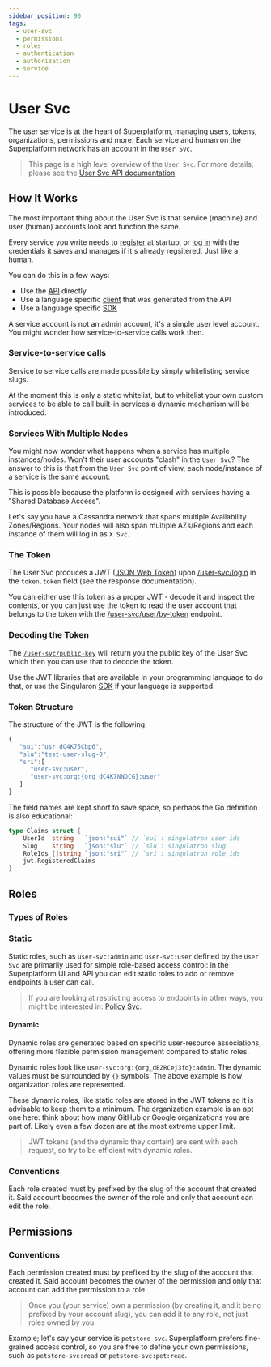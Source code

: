 ```yaml
---
sidebar_position: 90
tags:
  - user-svc
  - permissions
  - roles
  - authentication
  - authorization
  - service
---
```


# User Svc

The user service is at the heart of Superplatform, managing users, tokens, organizations, permissions and more. Each service and human on the Superplatform network has an account in the `User Svc`.

> This page is a high level overview of the `User Svc`. For more details, please see the [User Svc API documentation](/docs/superplatform/login).

## How It Works

The most important thing about the User Svc is that service (machine) and user (human) accounts look and function the same.

Every service you write needs to [register](/docs/superplatform/register) at startup, or [log in](/docs/superplatform/login) with the credentials it saves and manages if it's already regsitered. Just like a human.

You can do this in a few ways:

- Use the [API](/docs/superplatform/register) directly
- Use a language specific [client](https://github.com/singulatron/singulatron/tree/main/clients) that was generated from the API
- Use a language specific [SDK](https://github.com/singulatron/singulatron/tree/main/localtron/sdk)

A service account is not an admin account, it's a simple user level account. You might wonder how service-to-service calls work then.

### Service-to-service calls

Service to service calls are made possible by simply whitelisting service slugs.

At the moment this is only a static whitelist, but to whitelist your own custom services to be able to call built-in services a dynamic mechanism will be introduced.

### Services With Multiple Nodes

You might now wonder what happens when a service has multiple instances/nodes. Won't their user accounts "clash" in the `User Svc`? The answer to this is that from the `User Svc` point of view, each node/instance of a service is the same account.

This is possible because the platform is designed with services having a "Shared Database Access".

Let's say you have a Cassandra network that spans multiple Availability Zones/Regions. Your nodes will also span multiple AZs/Regions and each instance of them will log in as `X Svc`.

### The Token

The User Svc produces a JWT ([JSON Web Token](https://en.wikipedia.org/wiki/JSON_Web_Token)) upon [/user-svc/login](/docs/superplatform/login) in the `token.token` field (see the response documentation).

You can either use this token as a proper JWT - decode it and inspect the contents, or you can just use the token to read the user account that belongs to the token with the [/user-svc/user/by-token](/docs/superplatform/read-user-by-token) endpoint.

### Decoding the Token

The [`/user-svc/public-key`](/docs/superplatform/get-public-key) will return you the public key of the User Svc which then you can use that to decode the token.

Use the JWT libraries that are available in your programming language to do that, or use the Singularon [SDK](https://github.com/singulatron/singulatron/tree/main/sdk) if your language is supported.

### Token Structure

The structure of the JWT is the following:

```js
{
   "sui":"usr_dC4K75Cbp6",
   "slu":"test-user-slug-0",
   "sri":[
      "user-svc:user",
      "user-svc:org:{org_dC4K7NNDCG}:user"
   ]
}
```

The field names are kept short to save space, so perhaps the Go definition is also educational:

```go
type Claims struct {
	UserId  string   `json:"sui"` // `sui`: singulatron user ids
	Slug    string   `json:"slu"` // `slu`: singulatron slug
	RoleIds []string `json:"sri"` // `sri`: singulatron role ids
	jwt.RegisteredClaims
}
```

## Roles

### Types of Roles

### Static

Static roles, such as `user-svc:admin` and `user-svc:user` defined by the `User Svc` are primarily used for simple role-based access control: in the Superplatform UI and API you can edit static roles to add or remove endpoints a user can call.

> If you are looking at restricting access to endpoints in other ways, you might be interested in: [Policy Svc](/docs/built-in-services/policy-svc).

#### Dynamic

Dynamic roles are generated based on specific user-resource associations, offering more flexible permission management compared to static roles.

Dynamic roles look like `user-svc:org:{org_dBZRCej3fo}:admin`. The dynamic values must be surrounded by `{}` symbols. The above example is how organization roles are represented.

These dynamic roles, like static roles are stored in the JWT tokens so it is advisable to keep them to a minimum. The organization example is an apt one here: think about how many GitHub or Google organizations you are part of. Likely even a few dozen are at the most extreme upper limit.

> JWT tokens (and the dynamic they contain) are sent with each request, so try to be efficient with dynamic roles.

### Conventions

Each role created must by prefixed by the slug of the account that created it. Said account becomes the owner of the role and only that account can edit the role.

## Permissions

### Conventions

Each permission created must by prefixed by the slug of the account that created it. Said account becomes the owner of the permission and only that account can add the permission to a role.

> Once you (your service) own a permission (by creating it, and it being prefixed by your account slug), you can add it to any role, not just roles owned by you.

Example; let's say your service is `petstore-svc`. Superplatform prefers fine-grained access control, so you are free to define your own permissions, such as `petstore-svc:read` or `petstore-svc:pet:read`.
